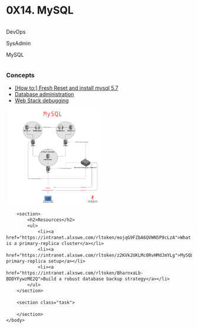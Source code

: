 <html>
	<body>
		<h1>0X14. MySQL</h1>
		<div style="display: inline-block;">
			<p>DevOps</p>
			<p>SysAdmin</p>
			<p>MySQL</p>
		</div>
		<div class="section">
			<h3>Concepts</h3>
			<ul>
				<li><a href="https://intranet.alxswe.com/concepts/100002">[How to:] Fresh Reset and install mysql 5.7</a></li>
				<li><a href="https://intranet.alxswe.com/concepts/49">Database administration</a></li>
				<li><a href="https://intranet.alxswe.com/concepts/68">Web Stack debugging</a></li>
			</ul>
		</div>
		<div class="image">
			<img src="KkrkDHT.png" width="50%" height="50%" alt="">
		</div>

		<section>
			<h2>Resources</h2>
			<ul>
				<li><a href="https://intranet.alxswe.com/rltoken/eojqG9FZbA6QVWN5P9cLzA">What is a primary-replica cluster</a></li>
				<li><a href="https://intranet.alxswe.com/rltoken/z2KVk2UKLMc0RvHMdJmYLg">MySQL primary-replica setup</a></li>
				<li><a href="https://intranet.alxswe.com/rltoken/BharnxaLb-BDDYFywzME2Q">Build a robust database backup strategy</a></li>
			</ul>
		</section>

		<section class="task">
			
		</section>
	</body>
</html>